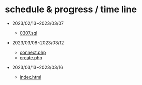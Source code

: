 # schedule & progress / time line

- 2023/02/13~2023/03/07 

  - [0307.sql](https://github.com/brian09088/DataBase-System/blob/main/LAB/0307.sql)

- 2023/03/08~2023/03/12
  - [connect.php](http://localhost/connect.php)
  - [create.php](http://localhost/create.php)
- 2023/03/13~2023/03/16
  - [index.html](http://localhost/index.html)
